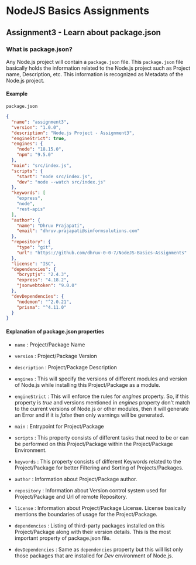 # NodeJS Basics Assignments

## Assignment3 - Learn about package.json

### What is package.json?

Any Node.js project will contain a `package.json` file. This `package.json` file basically holds the information related to the Node.js project such as Project name, Description, etc. This information is recognized as Metadata of the Node.js project.

#### Example

`package.json`

````json
{
  "name": "assignment3",
  "version": "1.0.0",
  "description": "Node.js Project - Assignment3",
  "engineStrict": true,
  "engines": {
    "node": "18.15.0",
    "npm": "9.5.0"
  },
  "main": "src/index.js",
  "scripts": {
    "start": "node src/index.js",
    "dev": "node --watch src/index.js"
  },
  "keywords": [
    "express",
    "node",
    "rest-apis"
  ],
  "author": {
    "name": "Dhruv Prajapati",
    "email": "dhruv.prajapati@simformsolutions.com"
  },
  "repository": {
    "type": "git",
    "url": "https://github.com/dhruv-0-0-7/NodeJS-Basics-Assignments"
  },
  "license": "ISC",
  "dependencies": {
    "bcryptjs": "2.4.3",
    "express": "4.18.2",
    "jsonwebtoken": "9.0.0"
  },
  "devDependencies": {
    "nodemon": "^2.0.21",
    "prisma": "^4.11.0"
  }
}
````

#### Explanation of package.json properties

- `name` : Project/Package Name

- `version` : Project/Package Version

- `description` : Project/Package Description

- `engines` : This will specify the versions of different modules and version of Node.js while installing this Project/Package as a module.

- `engineStrict` : This will enforce the rules for *engines* property. So, if this property is *true* and versions mentioned in *engines* property don't match to the current versions of Node.js or other modules, then it will generate an Error and if it is *false* then only warnings will be generated.

- `main` : Entrypoint for Project/Package

- `scripts` : This property consists of different tasks that need to be or can be performed on this Project/Package within the Project/Package Environment.

- `keywords` : This property consists of different Keywords related to the Project/Package for better Filtering and Sorting of Projects/Packages.

- `author` : Information about Project/Package author.

- `repository` : Information about Version control system used for Project/Package and Url of remote Repository.

- `license` : Information about Project/Package License. License basically mentions the boundaries of usage for the Project/Package.

- `dependencies` : Listing of third-party packages installed on this Project/Package along with their version details. This is the most important property of package.json file.

- `devDependencies` : Same as `dependencies` property but this will list only those packages that are installed for *Dev* environment of Node.js.